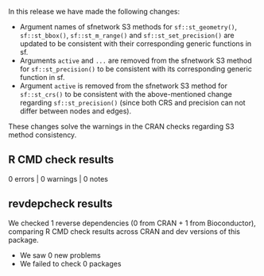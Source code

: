 In this release we have made the following changes:

* Argument names of sfnetwork S3 methods for `sf::st_geometry()`, `sf::st_bbox()`, `sf::st_m_range()` and `sf::st_set_precision()` are updated to be consistent with their corresponding generic functions in sf.
* Arguments `active` and `...` are removed from the sfnetwork S3 method for `sf::st_precision()` to be consistent with its corresponding generic function in sf.
* Argument `active` is removed from the sfnetwork S3 method for `sf::st_crs()` to be consistent with the above-mentioned change regarding `sf::st_precision()` (since both CRS and precision can not differ between nodes and edges).

These changes solve the warnings in the CRAN checks regarding S3 method consistency.

## R CMD check results

0 errors | 0 warnings | 0 notes

## revdepcheck results

We checked 1 reverse dependencies (0 from CRAN + 1 from Bioconductor), comparing R CMD check results across CRAN and dev versions of this package.

 * We saw 0 new problems
 * We failed to check 0 packages
